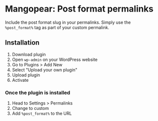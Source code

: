 # Mangopear: Post format permalinks

Include the post format slug in your permalinks. Simply use the <code>%post_format%</code> tag as part of your custom permalink.

## Installation

1. Download plugin
2. Open `wp-admin` on your WordPress website
3. Go to Plugins > Add New
4. Select "Upload your own plugin"
5. Upload plugin
6. Activate

### Once the plugin is installed

1. Head to Settings > Permalinks
2. Change to custom
3. Add `%post_format%` to the URL